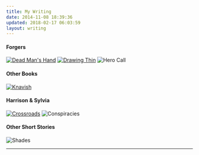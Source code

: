 ```yaml
---
title: My Writing
date: 2014-11-08 18:39:36
updated: 2018-02-17 06:03:59
layout: writing
---
```

<div class="center">

<h4 class="mt-4 mb-4 series-titles">Forgers</h4>

[![Dead Man's Hand](/writing/forgers/dead-mans-hand/dead-mans-hand.jpg "Dead Man's Hand")](/writing/forgers/dead-mans-hand) [![Drawing Thin](/writing/forgers/drawing-thin/drawing-thin.jpg "Drawing Thin")](/writing/forgers/drawing-thin) ![Hero Call](/images/covers/coming-soon/hero-call.png "Hero Call")

<h4 class="mt-4 mb-4 series-titles">Other Books</h4>

[![Knavish](/writing/kam/knavish/coming-soon.jpg "Knavish")](/writing/kam/knavish)

<h4 class="mt-4 mb-4 series-titles">Harrison & Sylvia</h4>

[![Crossroads](/writing/harrison-sylvia/series-01/harrison-sylvia-1.jpg "Crossroads")](/writing/harrison-sylvia/series-01) ![Conspiracies](/images/covers/coming-soon/conspiracies.png "Conspiracies")

<h4 class="mt-4 mb-4 series-titles">Other Short Stories</h4>

![Shades](/images/covers/coming-soon/shades.png "Shades")

</div>

<hr class="clear-both center-fade"/>

<works-in-progress></works-in-progress>